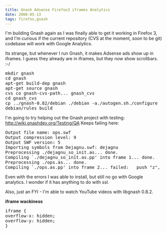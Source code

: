 ```yaml
---
title: Gnash Adsense Firefox3 iframes Analytics
date: 2008-05-13
tags: firefox,gnash
---
```

I'm building Gnash again as I was finally able to get it working in Firefox 3, and I'm curious if the current repository (CVS at the moment, soon to be git) codebase will work with Google Analytics.

Its strange, but whenever I run Gnash, it makes Adsense ads show up in iframes. I guess they already are in iframes, but they now show scrollbars. :-/

<pre class="sh_sh">mkdir gnash
cd gnash
apt-get build-dep gnash
apt-get source gnash
cvs co gnash-cvs-path... gnash_cvs
cd gnash_cvs
cp ../gnash-0.82/debian ./debian -a./autogen.sh./configure
debian/rules build
</pre>
I'm going to try helping out the Gnash project with testing:
<a href="http://wiki.gnashdev.org/Testing/QA">http://wiki.gnashdev.org/Testing/QA
</a>
Keeps failing here:

<pre class="sh_sh">Output file name: ops.swf
Output compression level: 9
Output SWF version: 5
Importing symbols from Dejagnu.swf: dejagnu
Preprocessing ./dejagnu_so_init.as... done.
Compiling `./dejagnu_so_init.as.pp' into frame 1... done.
Preprocessing ./ops.as... done.
Compiling `./ops.as.pp' into frame 2... failed:   push "z", null, undefined                           ^  Line 343:  Reason: 'syntax error'
</pre>

Even with the errors I was able to install, but still no go with Google analytics. I wonder if it has anything to do with ssl.

Also, just an FYI - I'm able to watch YouTube videos with libgnash 0.8.2.

<b>iframe wackiness</b>

<pre lang="css">iframe {
overflow-x: hidden;
overflow-y: hidden;
}</pre>

